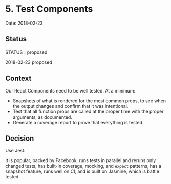 # 5. Test Components

Date: 2018-02-23

## Status

STATUS：proposed

2018-02-23 proposed

## Context

Our React Components need to be well tested. At a minimum:

- Snapshots of what is rendered for the most common props, to see when the output changes and confirm that it was intentional.
- Test that all function props are called at the proper time with the proper arguments, as documented.
- Generate a coverage report to prove that everything is tested.

## Decision

Use Jest.

It is popular, backed by Facebook, runs tests in parallel and reruns only changed tests, has built-in coverage, mocking, and `expect` patterns, has a snapshot feature, runs well on CI, and is built on Jasmine, which is battle tested.

